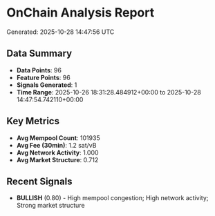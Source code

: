 # OnChain Analysis Report
Generated: 2025-10-28 14:47:56 UTC

## Data Summary
- **Data Points**: 96
- **Feature Points**: 96
- **Signals Generated**: 1
- **Time Range**: 2025-10-26 18:31:28.484912+00:00 to 2025-10-28 14:47:54.742110+00:00

## Key Metrics
- **Avg Mempool Count**: 101935
- **Avg Fee (30min)**: 1.2 sat/vB
- **Avg Network Activity**: 1.000
- **Avg Market Structure**: 0.712

## Recent Signals
- **BULLISH** (0.80) - High mempool congestion; High network activity; Strong market structure
